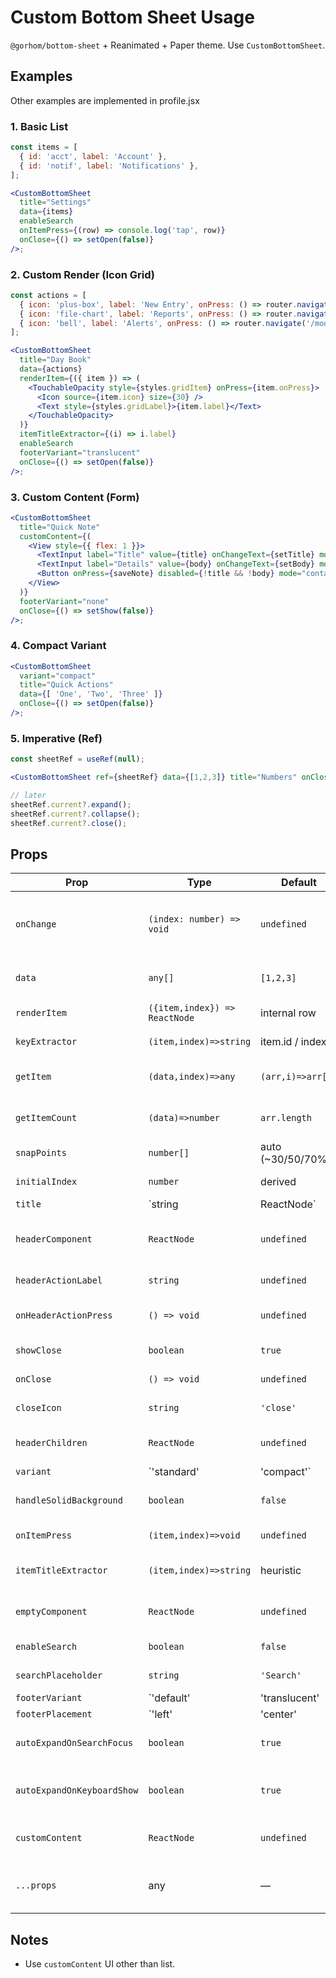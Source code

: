 # Custom Bottom Sheet Usage

`@gorhom/bottom-sheet` + Reanimated + Paper theme. Use `CustomBottomSheet`.

## Examples
Other examples are implemented in profile.jsx

### 1. Basic List
```jsx
const items = [
  { id: 'acct', label: 'Account' },
  { id: 'notif', label: 'Notifications' },
];

<CustomBottomSheet
  title="Settings"
  data={items}
  enableSearch
  onItemPress={(row) => console.log('tap', row)}
  onClose={() => setOpen(false)}
/>;
```

### 2. Custom Render (Icon Grid)
```jsx
const actions = [
  { icon: 'plus-box', label: 'New Entry', onPress: () => router.navigate('/modules/day-book/data-management/new-entry') },
  { icon: 'file-chart', label: 'Reports', onPress: () => router.navigate('/modules/day-book/reports/report-management') },
  { icon: 'bell', label: 'Alerts', onPress: () => router.navigate('/modules/day-book/notifications/notifications') },
];

<CustomBottomSheet
  title="Day Book"
  data={actions}
  renderItem={({ item }) => (
    <TouchableOpacity style={styles.gridItem} onPress={item.onPress}>
      <Icon source={item.icon} size={30} />
      <Text style={styles.gridLabel}>{item.label}</Text>
    </TouchableOpacity>
  )}
  itemTitleExtractor={(i) => i.label}
  enableSearch
  footerVariant="translucent"
  onClose={() => setOpen(false)}
/>;
```

### 3. Custom Content (Form)
```jsx
<CustomBottomSheet
  title="Quick Note"
  customContent={(
    <View style={{ flex: 1 }}>
      <TextInput label="Title" value={title} onChangeText={setTitle} mode="outlined" />
      <TextInput label="Details" value={body} onChangeText={setBody} mode="outlined" multiline />
      <Button onPress={saveNote} disabled={!title && !body} mode="contained">Save</Button>
    </View>
  )}
  footerVariant="none"
  onClose={() => setShow(false)}
/>;
```

### 4. Compact Variant
```jsx
<CustomBottomSheet
  variant="compact"
  title="Quick Actions"
  data={[ 'One', 'Two', 'Three' ]}
  onClose={() => setOpen(false)}
/>;
```

### 5. Imperative (Ref)
```jsx
const sheetRef = useRef(null);

<CustomBottomSheet ref={sheetRef} data={[1,2,3]} title="Numbers" onClose={() => setOpen(false)} />;

// later
sheetRef.current?.expand();
sheetRef.current?.collapse();
sheetRef.current?.close();
```

## Props

| Prop | Type | Default | Description |
|------|------|---------|-------------|
| `onChange` | `(index: number) => void` | `undefined` | Called when snap index changes (gorhom mirror). |
| `data` | `any[]` | `[1,2,3]` | List data (ignored if `customContent`). |
| `renderItem` | `({item,index}) => ReactNode` | internal row | Custom list row renderer. |
| `keyExtractor` | `(item,index)=>string` | item.id / index | Virtualized list key extractor. |
| `getItem` | `(data,index)=>any` | `(arr,i)=>arr[i]` | Override VirtualizedList getItem. |
| `getItemCount` | `(data)=>number` | `arr.length` | Override VirtualizedList getItemCount. |
| `snapPoints` | `number[]` | auto (~30/50/70%) | Pixel heights ascending. |
| `initialIndex` | `number` | derived | Starting index (validated). |
| `title` | `string | ReactNode` | `undefined` | Header (standard) or handle text (compact). |
| `headerComponent` | `ReactNode` | `undefined` | Full custom header (overrides internal). |
| `headerActionLabel` | `string` | `undefined` | Right action button label. |
| `onHeaderActionPress` | `() => void` | `undefined` | Handler for header action button. |
| `showClose` | `boolean` | `true` | Show close icon. |
| `onClose` | `() => void` | `undefined` | Called on close / backdrop tap. |
| `closeIcon` | `string` | `'close'` | Icon name for close. |
| `headerChildren` | `ReactNode` | `undefined` | Extra inline header elements. |
| `variant` | `'standard' | 'compact'` | `'standard'` | Compact moves title into handle. |
| `handleSolidBackground` | `boolean` | `false` | Force solid handle background. |
| `onItemPress` | `(item,index)=>void` | `undefined` | Default row press callback. |
| `itemTitleExtractor` | `(item,index)=>string` | heuristic | Derive label for default row + search. |
| `emptyComponent` | `ReactNode` | `undefined` | Shown when list (after filter) empty. |
| `enableSearch` | `boolean` | `false` | Enable client search bar. |
| `searchPlaceholder` | `string` | `'Search'` | Search input placeholder. |
| `footerVariant` | `'default' | 'translucent' | 'minimal' | 'none'` | `'default'` | Footer control style or hide. |
| `footerPlacement` | `'left' | 'center' | 'right'` | `'right'` | Footer horizontal position. |
| `autoExpandOnSearchFocus` | `boolean` | `true` | Expand to max on search focus. |
| `autoExpandOnKeyboardShow` | `boolean` | `true` | Expand to max when keyboard opens (search). |
| `customContent` | `ReactNode` | `undefined` | Custom body; bypass list/search. |
| `...props` | any | — | Passed to underlying gorhom BottomSheet. |

## Notes
* Use `customContent` UI other than list.